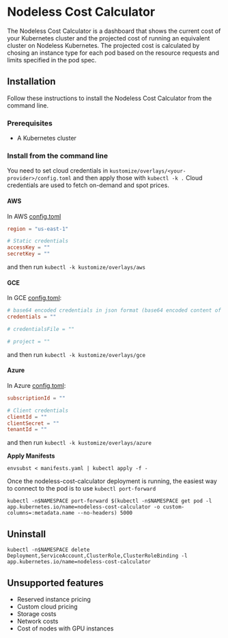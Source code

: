 # Nodeless Cost Calculator

The Nodeless Cost Calculator is a dashboard that shows the current cost of your Kubernetes cluster and the projected cost of running an equivalent cluster on Nodeless Kubernetes. The projected cost is calculated by chosing an instance type for each pod based on the resource requests and limits specified in the pod spec.

## Installation

Follow these instructions to install the Nodeless Cost Calculator from the command line.

### Prerequisites

- A Kubernetes cluster

### Install from the command line

You need to set cloud credentials in `kustomize/overlays/<your-provider>/config.toml` and then apply those with `kubectl -k .`
Cloud credentials are used to fetch on-demand and spot prices.

#### AWS
In AWS [config.toml](kustomize/overlays/aws/config.toml)
```toml
region = "us-east-1"

# Static credentials
accessKey = ""
secretKey = ""
```
and then run
`kubectl -k kustomize/overlays/aws`

#### GCE
In GCE [config.toml](kustomize/overlays/gce/config.toml):
```toml
# base64 encoded credentials in json format (base64 encoded content of the credential file)
credentials = ""

# credentialsFile = ""

# project = ""
```
and then run
`kubectl -k kustomize/overlays/gce`

#### Azure
In Azure [config.toml](kustomize/overlays/azure/config.toml): 
```toml
subscriptionId = ""

# Client credentials
clientId = ""
clientSecret = ""
tenantId = ""
```
and then run
`kubectl -k kustomize/overlays/azure`

**Apply Manifests**

    envsubst < manifests.yaml | kubectl apply -f -

Once the nodeless-cost-calculator deployment is running, the easiest way to connect to the pod is to use `kubectl port-forward`

    kubectl -n$NAMESPACE port-forward $(kubectl -n$NAMESPACE get pod -l app.kubernetes.io/name=nodeless-cost-calculator -o custom-columns=:metadata.name --no-headers) 5000

## Uninstall

    kubectl -n$NAMESPACE delete Deployment,ServiceAccount,ClusterRole,ClusterRoleBinding -l app.kubernetes.io/name=nodeless-cost-calculator


## Unsupported features

* Reserved instance pricing
* Custom cloud pricing
* Storage costs
* Network costs
* Cost of nodes with GPU instances
